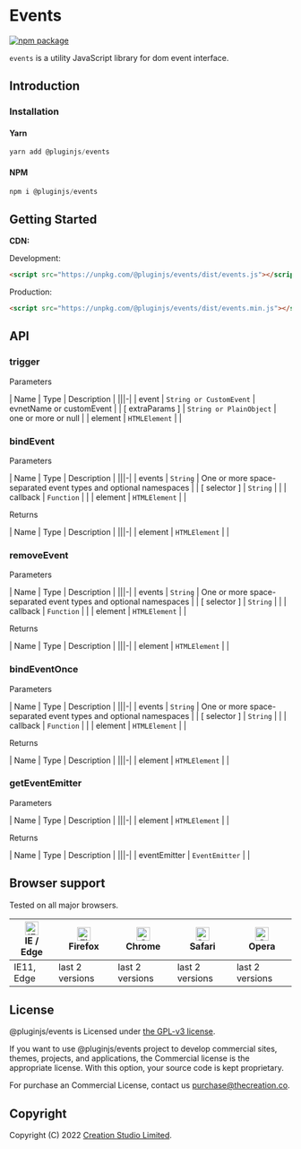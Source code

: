 # Events

[![npm package](https://img.shields.io/npm/v/@pluginjs/events.svg)](https://www.npmjs.com/package/@pluginjs/events)

`events` is a utility JavaScript library for dom event interface.

## Introduction
### Installation

#### Yarn

```javascript
yarn add @pluginjs/events
```

#### NPM

```javascript
npm i @pluginjs/events
```

## Getting Started

**CDN:**

Development:

```html
<script src="https://unpkg.com/@pluginjs/events/dist/events.js"></script>
```

Production:

```html
<script src="https://unpkg.com/@pluginjs/events/dist/events.min.js"></script>
```

## API

### trigger

Parameters

| Name | Type | Description |
|||-|
| event | `String or CustomEvent` | evnetName or customEvent |
| [ extraParams ] | `String or PlainObject` | one or more or null |
| element | `HTMLElement` | |

### bindEvent

Parameters

| Name | Type | Description |
|||-|
| events | `String` | One or more space-separated event types and optional namespaces |
| [ selector ] | `String` | |
| callback | `Function` | |
| element | `HTMLElement` | |

Returns

| Name | Type | Description |
|||-|
| element | `HTMLElement` | |

### removeEvent

Parameters

| Name | Type | Description |
|||-|
| events | `String` | One or more space-separated event types and optional namespaces |
| [ selector ] | `String` | |
| callback | `Function` | |
| element | `HTMLElement` | |

Returns

| Name | Type | Description |
|||-|
| element | `HTMLElement` | |

### bindEventOnce

Parameters

| Name | Type | Description |
|||-|
| events | `String` | One or more space-separated event types and optional namespaces |
| [ selector ] | `String` | |
| callback | `Function` | |
| element | `HTMLElement` | |

Returns

| Name | Type | Description |
|||-|
| element | `HTMLElement` | |

### getEventEmitter

Parameters

| Name | Type | Description |
|||-|
| element | `HTMLElement` | |

Returns

| Name | Type | Description |
|||-|
| eventEmitter | `EventEmitter` | |

## Browser support

Tested on all major browsers.

| [<img src="https://raw.githubusercontent.com/alrra/browser-logos/master/src/edge/edge_48x48.png" alt="IE / Edge" width="24px" height="24px" />](http://godban.github.io/browsers-support-badges/)</br>IE / Edge | [<img src="https://raw.githubusercontent.com/alrra/browser-logos/master/src/firefox/firefox_48x48.png" alt="Firefox" width="24px" height="24px" />](http://godban.github.io/browsers-support-badges/)</br>Firefox | [<img src="https://raw.githubusercontent.com/alrra/browser-logos/master/src/chrome/chrome_48x48.png" alt="Chrome" width="24px" height="24px" />](http://godban.github.io/browsers-support-badges/)</br>Chrome | [<img src="https://raw.githubusercontent.com/alrra/browser-logos/master/src/safari/safari_48x48.png" alt="Safari" width="24px" height="24px" />](http://godban.github.io/browsers-support-badges/)</br>Safari | [<img src="https://raw.githubusercontent.com/alrra/browser-logos/master/src/opera/opera_48x48.png" alt="Opera" width="24px" height="24px" />](http://godban.github.io/browsers-support-badges/)</br>Opera |
| --------- | --------- | --------- | --------- | --------- |
| IE11, Edge| last 2 versions| last 2 versions| last 2 versions| last 2 versions|

## License

@pluginjs/events is Licensed under [the GPL-v3 license](LICENSE).

If you want to use @pluginjs/events project to develop commercial sites, themes, projects, and applications, the Commercial license is the appropriate license. With this option, your source code is kept proprietary.

For purchase an Commercial License, contact us purchase@thecreation.co.

## Copyright

Copyright (C) 2022 [Creation Studio Limited](creationstudio.com).